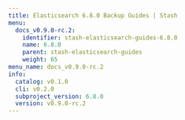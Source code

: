 ```yaml
---
title: Elasticsearch 6.8.0 Backup Guides | Stash
menu:
  docs_v0.9.0-rc.2:
    identifier: stash-elasticsearch-guides-6.8.0
    name: 6.8.0
    parent: stash-elasticsearch-guides
    weight: 65
menu_name: docs_v0.9.0-rc.2
info:
  catalog: v0.1.0
  cli: v0.2.0
  subproject_version: 6.8.0
  version: v0.9.0-rc.2
---
```


